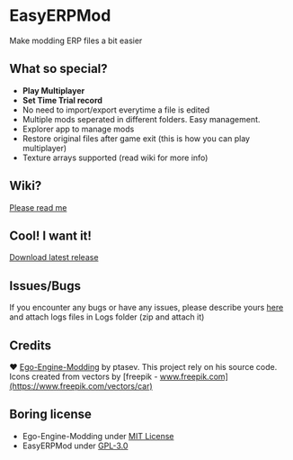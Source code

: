 # EasyERPMod
Make modding ERP files a bit easier

## What so special?
- **Play Multiplayer**
- **Set Time Trial record**
- No need to import/export everytime a file is edited
- Multiple mods seperated in different folders. Easy management.
- Explorer app to manage mods
- Restore original files after game exit (this is how you can play multiplayer)
- Texture arrays supported (read wiki for more info)

## Wiki?
[Please read me](https://github.com/ducng99/EasyERPMod/wiki)

## Cool! I want it!
[Download latest release](https://github.com/ducng99/EasyERPMod/releases/latest)

## Issues/Bugs
If you encounter any bugs or have any issues, please describe yours [here](https://github.com/ducng99/EasyERPMod/issues) and attach logs files in Logs folder (zip and attach it)

## Credits
♥ [Ego-Engine-Modding](https://github.com/ptasev/Ego-Engine-Modding) by ptasev. This project rely on his source code.<br/>
Icons created from vectors by [freepik - www.freepik.com](https://www.freepik.com/vectors/car)

## Boring license
- Ego-Engine-Modding under [MIT License](https://github.com/ptasev/Ego-Engine-Modding/blob/master/LICENSE)
- EasyERPMod under [GPL-3.0](https://github.com/ducng99/EasyERPMod/blob/master/LICENSE)
